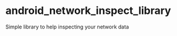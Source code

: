android_network_inspect_library
===============================

Simple library to help inspecting your network data
